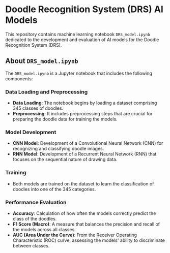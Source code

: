 # Doodle Recognition System (DRS) AI Models

This repository contains machine learning notebook `DRS_model.ipynb` dedicated to the development and evaluation of AI models for the Doodle Recognition System (DRS).

## About `DRS_model.ipynb`

The `DRS_model.ipynb` is a Jupyter notebook that includes the following components:

### Data Loading and Preprocessing
- **Data Loading**: The notebook begins by loading a dataset comprising 345 classes of doodles.
- **Preprocessing**: It includes preprocessing steps that are crucial for preparing the doodle data for training the models.

### Model Development
- **CNN Model**: Development of a Convolutional Neural Network (CNN) for recognizing and classifying doodle images.
- **RNN Model**: Development of a Recurrent Neural Network (RNN) that focuses on the sequential nature of drawing data.

### Training
- Both models are trained on the dataset to learn the classification of doodles into one of the 345 categories.

### Performance Evaluation
- **Accuracy**: Calculation of how often the models correctly predict the class of the doodles.
- **F1 Score (Macro)**: A measure that balances the precision and recall of the models across all classes.
- **AUC (Area Under the Curve)**: From the Receiver Operating Characteristic (ROC) curve, assessing the models' ability to discriminate between classes.
